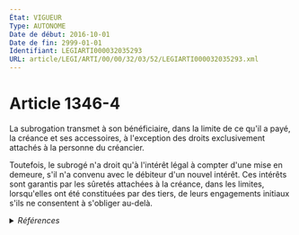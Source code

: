 ```yaml
---
État: VIGUEUR
Type: AUTONOME
Date de début: 2016-10-01
Date de fin: 2999-01-01
Identifiant: LEGIARTI000032035293
URL: article/LEGI/ARTI/00/00/32/03/52/LEGIARTI000032035293.xml
---
```


<h1>Article 1346-4</h1>

La subrogation transmet à son bénéficiaire, dans la limite de ce qu'il a payé,
la créance et ses accessoires, à l'exception des droits exclusivement attachés à
la personne du créancier.<br />

Toutefois, le subrogé n'a droit qu'à l'intérêt légal à compter d'une mise en
demeure, s'il n'a convenu avec le débiteur d'un nouvel intérêt. Ces intérêts
sont garantis par les sûretés attachées à la créance, dans les limites,
lorsqu'elles ont été constituées par des tiers, de leurs engagements initiaux
s'ils ne consentent à s'obliger au-delà.


<details>
  <summary><em>Références</em></summary>

  <h2>Articles faisant référence à l'article</h2>
  
  <ul>
    <li>
      <a href="https://legal.tricoteuses.fr//redirection/LEGIARTI000032006593?vers=git&vers=legifrance">Ordonnance n° 2016-131 du 10 février 2016 portant réforme du droit des contrats, du régime général et de la preuve des obligations - article 3 ENTIEREMENT_MODIF</a> CREE source
    </li>
  </ul>
  
  <h2>Références faites par l'article</h2>
  
  <ul>
    <li>
      2016-02-10 CREE cible <a href="https://legal.tricoteuses.fr//redirection/LEGIARTI000032006593?vers=git&vers=legifrance">Ordonnance n° 2016-131 du 10 février 2016 portant réforme du droit des contrats, du régime général et de la preuve des obligations - article 3 ENTIEREMENT_MODIF</a>
    </li>
  </ul>
</details>
